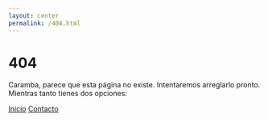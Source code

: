 ```yaml
---
layout: center
permalink: /404.html
---
```


# 404

Caramba, parece que esta página no existe. Intentaremos arreglarlo pronto. Mientras tanto tienes dos opciones:

<div class="mt3">
  <a href="{{ site.baseurl }}/" class="button button-blue button-big">Inicio</a>
  <a href="{{ site.baseurl }}/contact/" class="button button-blue button-big">Contacto</a>
</div>
